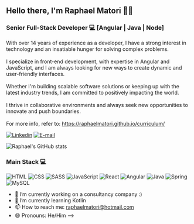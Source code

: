 ## Hello there, I'm Raphael Matori 👋🏻

### **Senior Full-Stack Developer** 💻 [Angular | Java | Node]

With over 14 years of experience as a developer, I have a strong interest in technology and an insatiable hunger for solving complex problems. 
<br /><br />
I specialize in front-end development, with expertise in Angular and JavaScript, and I am always looking for new ways to create dynamic and user-friendly interfaces. 
<br /><br />
Whether I'm building scalable software solutions or keeping up with the latest industry trends, I am committed to positively impacting the world. 
<br /><br />
I thrive in collaborative environments and always seek new opportunities to innovate and push boundaries.
<br /><br />
For more info, refer to: https://raphaelmatori.github.io/curriculum/

[![Linkedin](https://img.shields.io/badge/LinkedIn-0077B5?style=for-the-badge&logo=linkedin&logoColor=white)](http://www.linkedin.com/in/raphaelmatori) [![E-mail](https://img.shields.io/badge/Microsoft_Outlook-0078D4?style=for-the-badge&logo=outlook-email&logoColor=white)](mailto:raphaelmatori@hotmail.com)

![Raphael's GitHub stats](https://github-readme-stats.vercel.app/api?username=raphaelmatori&show_icons=true&theme=radical)

### Main Stack 💻

![HTML](https://img.shields.io/badge/HTML5-E34F26?style=for-the-badge&logo=html5&logoColor=white) ![CSS](https://img.shields.io/badge/CSS3-1572B6?style=for-the-badge&logo=css3&logoColor=white) ![SASS](https://img.shields.io/badge/Sass-CC6699?style=for-the-badge&logo=css3&logoColor=white) ![JavaScript](https://img.shields.io/badge/javascript-%23323330.svg?style=for-the-badge&logo=javascript&logoColor=%23F7DF1E) ![React](https://img.shields.io/badge/react-%2320232a.svg?style=for-the-badge&logo=react&logoColor=%2361DAFB) ![Angular](https://img.shields.io/badge/Angular-DD0031?style=for-the-badge&logo=react&logoColor=white) ![Java](https://img.shields.io/badge/Java-orange?style=for-the-badge&logo=openjdk&logoColor=white) ![Spring](https://img.shields.io/badge/spring-%236DB33F.svg?style=for-the-badge&logo=spring&logoColor=white) ![MySQL](https://img.shields.io/badge/mysql-4479A1.svg?style=for-the-badge&logo=mysql&logoColor=white)

- 🔭 I’m currently working on a consultancy company :)
- 🌱 I’m currently learning Kotlin
- 📫 How to reach me: raphaelmatori@hotmail.com
- 😄 Pronouns: He/Him
-->
